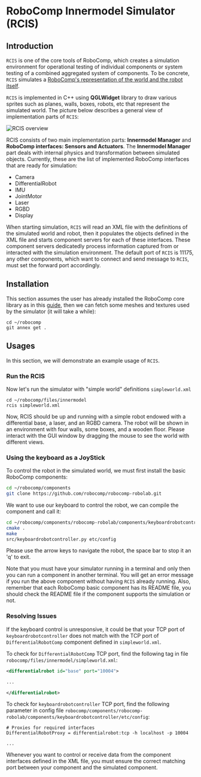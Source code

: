 # RoboComp Innermodel Simulator (RCIS)

## Introduction

`RCIS` is one of the core tools of RoboComp, which creates a simulation environment for operational testing of individual components or system testing of a combined aggregated system of components. To be concrete, `RCIS` simulates a [RoboComp's representation of the world and the robot itself](innermodel.md).

`RCIS` is implemented in C++ using **QGLWidget** library to draw various sprites such as planes, walls, boxes, robots, etc that represent the simulated world. The picture below describes a general view of implementation parts of `RCIS`:

![RCIS overview](images/RCIS.png)    

RCIS consists of two main implementation parts: **Innermodel Manager** and **RoboComp interfaces: Sensors and Actuators**. The **Innermodel Manager** part deals with internal physics and transformation between simulated objects. Currently, these are the list of implemented RoboComp interfaces that are ready for simulation:

- Camera
- DifferentialRobot
- IMU
- JointMotor
- Laser
- RGBD
- Display

When starting simulation, `RCIS` will read an XML file with the definitions of the simulated world and robot, then it populates the objects defined in the XML file and starts component servers for each of these interfaces. These component servers dedicatedly process information captured from or interacted with the simulation environment. The default port of `RCIS` is 11175, any other components, which want to connect and send message to `RCIS`, must set the forward port accordingly.

## Installation

This section assumes the user has already installed the RoboComp core library as in this [guide](../README.md), then we can fetch some meshes and textures used by the simulator (it will take a while):
```
cd ~/robocomp
git annex get .
```  

## Usages

In this section, we will demonstrate an example usage of `RCIS`.
### Run the RCIS
Now let's run the simulator with "simple world" definitions `simpleworld.xml`
```
cd ~/robocomp/files/innermodel
rcis simpleworld.xml
```

Now, RCIS should be up and running with a simple robot endowed with a differential base, a laser, and an RGBD camera. The robot will be shown in an environment with four walls, some boxes, and a wooden floor. Please interact with the GUI window by dragging the mouse to see the world with different views.

### Using the keyboard as a JoyStick

To control the robot in the simulated world, we must first install the basic RoboComp components:

```bash
cd ~/robocomp/components
git clone https://github.com/robocomp/robocomp-robolab.git
```

We want to use our keyboard to control the robot, we can compile the component and call it:

```bash
cd ~/robocomp/components/robocomp-robolab/components/keyboardrobotcontroller
cmake .
make
src/keyboardrobotcontroller.py etc/config
```

Please use the arrow keys to navigate the robot, the space bar to stop it an 'q' to exit.

Note that you must have your simulator running in a terminal and only then you can run a component in another terminal. You will get an error message if you run the above component without having `RCIS` already running. Also, remember that each RoboComp basic component has its README file, you should check the README file if the component supports the simulation or not.

### Resolving Issues

If the keyboard control is unresponsive, it could be that your TCP port of `keyboardrobotcontroller` does not match with the TCP port of `DifferentialRobotComp` component defined in `simpleworld.xml`.

To check for `DifferentialRobotComp` TCP port, find the following tag in file `robocomp/files/innermodel/simpleworld.xml`:

```xml
<differentialrobot id="base" port="10004">

...

</differentialrobot>
```

To check for `keyboardrobotcontroller` TCP port, find the following parameter in config file `robocomp/components/robocomp-robolab/components/keyboardrobotcontroller/etc/config`:

```
# Proxies for required interfaces
DifferentialRobotProxy = differentialrobot:tcp -h localhost -p 10004

...
```
Whenever you want to control or receive data from the component interfaces defined in the XML file, you must ensure the correct matching port between your component and the simulated component. 
